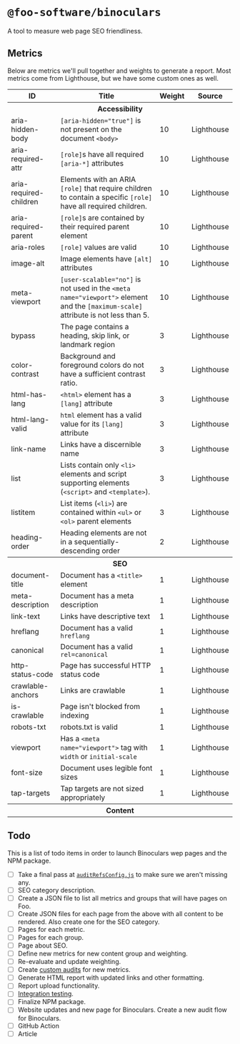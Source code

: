 # `@foo-software/binoculars`

A tool to measure web page SEO friendliness.

## Metrics

Below are metrics we'll pull together and weights to generate a report. Most metrics come from Lighthouse, but we have some custom ones as well.

<table>
  <tr>
    <th>ID</th>
    <th>Title</th>
    <th>Weight</th>
    <th>Source</th>
  </tr>
  <tr>
    <th colspan="4">
      Accessibility
    </th>
  </tr>
  <tr>
    <td>aria-hidden-body</td>
    <td><code>[aria-hidden="true"]</code> is not present on the document <code>&lt;body&gt;</code></td>
    <td>10</td>
    <td>Lighthouse</td>
  </tr>
  <tr>
    <td>aria-required-attr</td>
    <td><code>[role]</code>s have all required <code>[aria-*]</code> attributes</td>
    <td>10</td>
    <td>Lighthouse</td>
  </tr>
  <tr>
    <td>aria-required-children</td>
    <td>Elements with an ARIA <code>[role]</code> that require children to contain a specific <code>[role]</code> have all required children.</td>
    <td>10</td>
    <td>Lighthouse</td>
  </tr>
  <tr>
    <td>aria-required-parent</td>
    <td><code>[role]</code>s are contained by their required parent element</td>
    <td>10</td>
    <td>Lighthouse</td>
  </tr>
  <tr>
    <td>aria-roles</td>
    <td><code>[role]</code> values are valid</td>
    <td>10</td>
    <td>Lighthouse</td>
  </tr>
  <tr>
    <td>image-alt</td>
    <td>Image elements have <code>[alt]</code> attributes</td>
    <td>10</td>
    <td>Lighthouse</td>
  </tr>
  <tr>
    <td>meta-viewport</td>
    <td><code>[user-scalable="no"]</code> is not used in the <code>&lt;meta name="viewport"&gt;</code> element and the <code>[maximum-scale]</code> attribute is not less than 5.</td>
    <td>10</td>
    <td>Lighthouse</td>
  </tr>
  <tr>
    <td>bypass</td>
    <td>The page contains a heading, skip link, or landmark region</td>
    <td>3</td>
    <td>Lighthouse</td>
  </tr>
  <tr>
    <td>color-contrast</td>
    <td>Background and foreground colors do not have a sufficient contrast ratio.</td>
    <td>3</td>
    <td>Lighthouse</td>
  </tr>
  <tr>
    <td>html-has-lang</td>
    <td><code>&lt;html&gt;</code> element has a <code>[lang]</code> attribute</td>
    <td>3</td>
    <td>Lighthouse</td>
  </tr>
  <tr>
    <td>html-lang-valid</td>
    <td><code>html</code> element has a valid value for its <code>[lang]</code> attribute</td>
    <td>3</td>
    <td>Lighthouse</td>
  </tr>
  <tr>
    <td>link-name</td>
    <td>Links have a discernible name</td>
    <td>3</td>
    <td>Lighthouse</td>
  </tr>
  <tr>
    <td>list</td>
    <td>Lists contain only <code>&lt;li&gt;</code> elements and script supporting elements (<code>&lt;script&gt;</code> and <code>&lt;template&gt;</code>).</td>
    <td>3</td>
    <td>Lighthouse</td>
  </tr>
  <tr>
    <td>listitem</td>
    <td>List items (<code>&lt;li&gt;</code>) are contained within <code>&lt;ul&gt;</code> or <code>&lt;ol&gt;</code> parent elements</td>
    <td>3</td>
    <td>Lighthouse</td>
  </tr>
  <tr>
    <td>heading-order</td>
    <td>Heading elements are not in a sequentially-descending order</td>
    <td>2</td>
    <td>Lighthouse</td>
  </tr>
  <tr>
    <th colspan="4">
      SEO
    </th>
  </tr>
  <tr>
    <td>document-title</td>
    <td>Document has a <code>&lt;title&gt;</code> element</td>
    <td>1</td>
    <td>Lighthouse</td>
  </tr>
  <tr>
    <td>meta-description</td>
    <td>Document has a meta description</td>
    <td>1</td>
    <td>Lighthouse</td>
  </tr>
  <tr>
    <td>link-text</td>
    <td>Links have descriptive text</td>
    <td>1</td>
    <td>Lighthouse</td>
  </tr>
  <tr>
    <td>hreflang</td>
    <td>Document has a valid <code>hreflang</code></td>
    <td>1</td>
    <td>Lighthouse</td>
  </tr>
  <tr>
    <td>canonical</td>
    <td>Document has a valid <code>rel=canonical</code></td>
    <td>1</td>
    <td>Lighthouse</td>
  </tr>
  <tr>
    <td>http-status-code</td>
    <td>Page has successful HTTP status code</td>
    <td>1</td>
    <td>Lighthouse</td>
  </tr>
  <tr>
    <td>crawlable-anchors</td>
    <td>Links are crawlable</td>
    <td>1</td>
    <td>Lighthouse</td>
  </tr>
  <tr>
    <td>is-crawlable</td>
    <td>Page isn't blocked from indexing</td>
    <td>1</td>
    <td>Lighthouse</td>
  </tr>
  <tr>
    <td>robots-txt</td>
    <td>robots.txt is valid</td>
    <td>1</td>
    <td>Lighthouse</td>
  </tr>
  <tr>
    <td>viewport</td>
    <td>Has a <code>&lt;meta name="viewport"&gt;</code> tag with <code>width</code> or <code>initial-scale</code></td>
    <td>1</td>
    <td>Lighthouse</td>
  </tr>
  <tr>
    <td>font-size</td>
    <td>Document uses legible font sizes</td>
    <td>1</td>
    <td>Lighthouse</td>
  </tr>
  <tr>
    <td>tap-targets</td>
    <td>Tap targets are not sized appropriately</td>
    <td>1</td>
    <td>Lighthouse</td>
  </tr>
  <tr>
    <th colspan="4">
      Content
    </th>
  </tr>
</table>

## Todo

This is a list of todo items in order to launch Binoculars wep pages and the NPM package.

- [ ] Take a final pass at [`auditRefsConfig.js`](./src/auditRefsConfig.js) to make sure we aren't missing any.
- [ ] SEO category description.
- [ ] Create a JSON file to list all metrics and groups that will have pages on Foo.
- [ ] Create JSON files for each page from the above with all content to be rendered. Also create one for the SEO category.
- [ ] Pages for each metric.
- [ ] Pages for each group.
- [ ] Page about SEO.
- [ ] Define new metrics for new content group and weighting.
- [ ] Re-evaluate and update weighting.
- [ ] Create [custom audits](https://github.com/GoogleChrome/lighthouse/tree/master/docs/recipes/custom-audit) for new metrics.
- [ ] Generate HTML report with updated links and other formatting.
- [ ] Report upload functionality.
- [ ] [Integration testing](https://github.com/GoogleChrome/lighthouse/tree/master/docs/recipes/integration-test).
- [ ] Finalize NPM package.
- [ ] Website updates and new page for Binoculars. Create a new audit flow for Binoculars.
- [ ] GitHub Action
- [ ] Article
